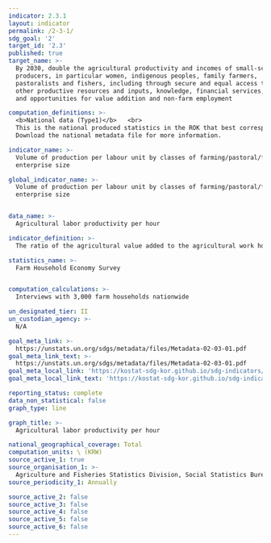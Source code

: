 ```yaml
---
indicator: 2.3.1
layout: indicator
permalink: /2-3-1/
sdg_goal: '2'
target_id: '2.3'
published: true
target_name: >-
  By 2030, double the agricultural productivity and incomes of small-scale food
  producers, in particular women, indigenous peoples, family farmers,
  pastoralists and fishers, including through secure and equal access to land,
  other productive resources and inputs, knowledge, financial services, markets
  and opportunities for value addition and non-farm employment

computation_definitions: >-
  <b>National data (Type1)</b>   <br>
  This is the national produced statistics in the ROK that best corresponds to the definition of UN SDGs indicators. <br>
  Download the national metadata file for more information.

indicator_name: >-
  Volume of production per labour unit by classes of farming/pastoral/forestry
  enterprise size

global_indicator_name: >-
  Volume of production per labour unit by classes of farming/pastoral/forestry
  enterprise size


data_name: >-
  Agricultural labor productivity per hour

indicator_definition: >-
  The ratio of the agricultural value added to the agricultural work hours

statistics_name: >-
  Farm Household Economy Survey


computation_calculations: >-
  Interviews with 3,000 farm households nationwide 

un_designated_tier: II
un_custodian_agency: >-
  N/A

goal_meta_link: >-
  https://unstats.un.org/sdgs/metadata/files/Metadata-02-03-01.pdf   
goal_meta_link_text: >-
  https://unstats.un.org/sdgs/metadata/files/Metadata-02-03-01.pdf   
goal_meta_local_link: 'https://kostat-sdg-kor.github.io/sdg-indicators/public/data/Metadata-02-03-01_ENG.pdf'
goal_meta_local_link_text: 'https://kostat-sdg-kor.github.io/sdg-indicators/public/data/Metadata-02-03-01_ENG.pdf'

reporting_status: complete
data_non_statistical: false
graph_type: line

graph_title: >-
  Agricultural labor productivity per hour

national_geographical_coverage: Total
computation_units: \ (KRW)
source_active_1: true
source_organisation_1: >-
  Agriculture and Fisheries Statistics Division, Social Statistics Bureau, Statistics Korea
source_periodicity_1: Annually 

source_active_2: false
source_active_3: false
source_active_4: false
source_active_5: false
source_active_6: false
---
```

